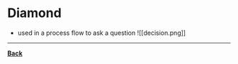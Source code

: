 # Diamond
- used in a process flow to ask a question
![[decision.png]]

---
**[Back](COMPROGPrelimCh2)**
